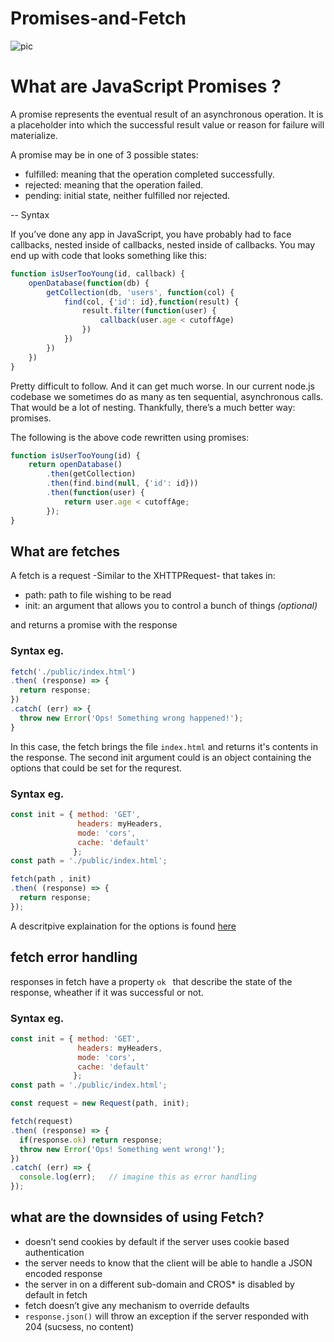 # Promises-and-Fetch

![pic](https://www.tutomena.com/wp-content/uploads/2015/10/javascript-promises.png)

# What are JavaScript Promises ?
A promise represents the eventual result of an asynchronous operation. It is a placeholder into which the successful result value or reason for failure will materialize.  

 A promise may be in one of 3 possible states: 

- fulfilled: meaning that the operation completed successfully.
- rejected: meaning that the operation failed.
- pending: initial state, neither fulfilled nor rejected.



-- Syntax

If you’ve done any app in JavaScript, you have probably had to face callbacks, nested inside of callbacks, nested inside of callbacks.
You may end up with code that looks something like this:


```js
function isUserTooYoung(id, callback) {
    openDatabase(function(db) {
        getCollection(db, 'users', function(col) {
            find(col, {'id': id},function(result) {
                result.filter(function(user) {
                    callback(user.age < cutoffAge)
                })
            })
        })
    })
}
```



Pretty difficult to follow. And it can get much worse. In our current node.js codebase we sometimes do as many as ten sequential, asynchronous calls. That would be a lot of nesting. Thankfully, there’s a much better way: promises.

The following is the above code rewritten using promises:


```js
function isUserTooYoung(id) {
    return openDatabase()
        .then(getCollection)
        .then(find.bind(null, {'id': id}))
        .then(function(user) {
            return user.age < cutoffAge;
        });
}
```

## What are fetches
A fetch is a request -Similar to the XHTTPRequest- that takes in:
- path: path to file wishing to be read
- init: an argument that allows you to control a bunch of things *(optional)*

and returns a promise with the response

### Syntax eg.
```js
fetch('./public/index.html')
.then( (response) => {
  return response;
})
.catch( (err) => {
  throw new Error('Ops! Something wrong happened!');
}
```
In this case, the fetch brings the file ``` index.html ``` and returns it's contents in the response. The second init argument could is an object containing the options that could be set for the requrest.

### Syntax eg.
```js
const init = { method: 'GET',
               headers: myHeaders,
               mode: 'cors',
               cache: 'default' 
              };
const path = './public/index.html';

fetch(path , init)
.then( (response) => {
  return response;
});
```
A descritpive explaination for the options is found [here](https://developer.mozilla.org/en-US/docs/Web/API/Request/Request)

## fetch error handling
responses in fetch have a property ```ok ``` that describe the state of the response, wheather if it was successful or not. 

### Syntax eg.
```js
const init = { method: 'GET',
               headers: myHeaders,
               mode: 'cors',
               cache: 'default' 
              };
const path = './public/index.html';

const request = new Request(path, init);

fetch(request)
.then( (response) => {
  if(response.ok) return response;
  throw new Error('Ops! Something went wrong!');
})
.catch( (err) => {
  console.log(err);   // imagine this as error handling
});
```
## what are the downsides of using Fetch?
- doesn’t send cookies by default if the server uses cookie based authentication
- the server needs to know that the client will be able to handle a JSON encoded response
- the server in on a different sub-domain and CROS* is disabled by default in fetch
- fetch doesn’t give any mechanism to override defaults
- ```response.json()``` will throw an exception if the server responded with 204 (sucsess, no content)

